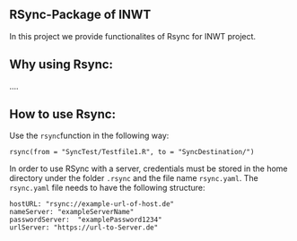 ## RSync-Package of INWT

In this project we provide functionalites of Rsync for INWT project. 


## Why using Rsync:

....


## How to use Rsync:

Use the `rsync`function in the following way: 

```
rsync(from = "SyncTest/Testfile1.R", to = "SyncDestination/")
```

In order to use RSync with a server, credentials must be stored in the home directory under the folder `.rsync` and the file name `rsync.yaml`.
The `rsync.yaml` file needs to have the following structure:

```
hostURL: "rsync://example-url-of-host.de"
nameServer: "exampleServerName"
passwordServer:  "examplePassword1234"
urlServer: "https://url-to-Server.de"
```








